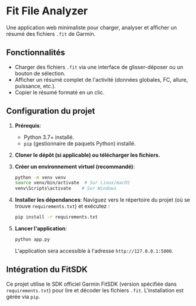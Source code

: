 # Fit File Analyzer

Une application web minimaliste pour charger, analyser et afficher un résumé des fichiers `.fit` de Garmin.

## Fonctionnalités

- Charger des fichiers `.fit` via une interface de glisser-déposer ou un bouton de sélection.
- Afficher un résumé complet de l'activité (données globales, FC, allure, puissance, etc.).
- Copier le résumé formaté en un clic.

## Configuration du projet

1.  **Prérequis**:
    *   Python 3.7+ installé.
    *   `pip` (gestionnaire de paquets Python) installé.

2.  **Cloner le dépôt (si applicable) ou télécharger les fichiers.**

3.  **Créer un environnement virtuel (recommandé)**:
    ```bash
    python -m venv venv
    source venv/bin/activate  # Sur Linux/macOS
    venv\Scripts\activate    # Sur Windows
    ```

4.  **Installer les dépendances**:
    Naviguez vers le répertoire du projet (où se trouve `requirements.txt`) et exécutez :
    ```bash
    pip install -r requirements.txt
    ```

5.  **Lancer l'application**:
    ```bash
    python app.py
    ```
    L'application sera accessible à l'adresse `http://127.0.0.1:5000`.

## Intégration du FitSDK

Ce projet utilise le SDK officiel Garmin FitSDK (version spécifiée dans `requirements.txt`) pour lire et décoder les fichiers `.fit`. L'installation est gérée via `pip`.
